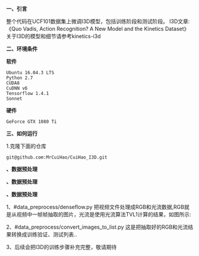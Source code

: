 **一、引言**

  整个代码在UCF101数据集上微调I3D模型，包括训练阶段和测试阶段。
I3D文章:《Quo Vadis, Action Recognition? A New Model and the Kinetics Dataset》
关于I3D的模型和细节请参考kinetics-i3d

**二、环境条件**

  **软件**
  
    Ubuntu 16.04.3 LTS
    Python 2.7
    CUDA8
    CuDNN v6
    Tensorflow 1.4.1
    Sonnet

  **硬件**
  
    GeForce GTX 1080 Ti

**三、如何运行**

1.克隆下面的仓库

    git@github.com:MrCuiHao/CuiHao_I3D.git

**、数据预处理**

**、数据预处理**

**、数据预处理**

1、#data_preprocess/denseflow.py
把视频文件处理成RGB和光流数据,RGB就是从视频中一帧帧抽取的图片，光流是使用光流算法TVL1计算的结果，如图所示:

2、#data_preprocess/convert_images_to_list.py
这是把抽取好的RGB和光流结果转换成训练验证、测试列表..

3、后续会把I3D的训练步骤补充完整，敬请期待

